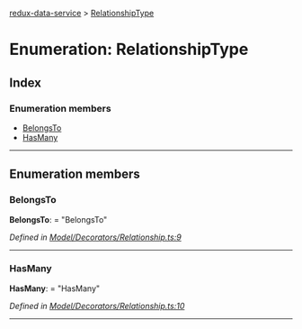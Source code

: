 [redux-data-service](../README.md) > [RelationshipType](../enums/relationshiptype.md)

# Enumeration: RelationshipType

## Index

### Enumeration members

* [BelongsTo](relationshiptype.md#belongsto)
* [HasMany](relationshiptype.md#hasmany)

---

## Enumeration members

<a id="belongsto"></a>

###  BelongsTo

**BelongsTo**:  = "BelongsTo"

*Defined in [Model/Decorators/Relationship.ts:9](https://github.com/Rediker-Software/redux-data-service/blob/ebcded6/src/Model/Decorators/Relationship.ts#L9)*

___
<a id="hasmany"></a>

###  HasMany

**HasMany**:  = "HasMany"

*Defined in [Model/Decorators/Relationship.ts:10](https://github.com/Rediker-Software/redux-data-service/blob/ebcded6/src/Model/Decorators/Relationship.ts#L10)*

___

